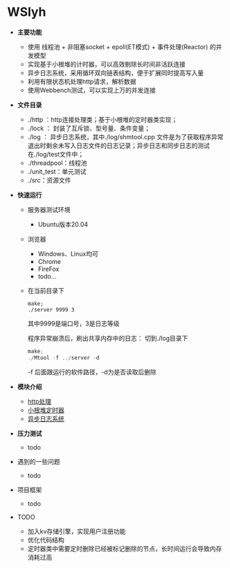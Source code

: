 # WSlyh
- **主要功能**
    - 使用 线程池 + 非阻塞socket + epoll(ET模式) + 事件处理(Reactor) 的并发模型
    - 实现基于小根堆的计时器，可以高效剔除长时间非活跃连接
    - 异步日志系统，采用循环双向链表结构，便于扩展同时提高写入量
    - 利用有限状态机处理http请求，解析数据
    - 使用Webbench测试，可以实现上万的并发连接

- **文件目录**
    - ./http ：http连接处理类；基于小根堆的定时器类实现；
    - ./lock ： 封装了互斥锁、型号量、条件变量；
    - ./log ： 异步日志系统，其中./log/shmtool.cpp 文件是为了获取程序异常退出时剩余未写入日志文件的日志记录；异步日志和同步日志的测试在./log/test文件中；
    - ./threadpool：线程池
    - ./unit_test：单元测试
    - ./src：资源文件


- **快速运行**
    - 服务器测试环境  
        - Ubuntu版本20.04
    - 浏览器
        - Windows、Linux均可
        - Chrome
        - FireFox
        - todo...
    - 在当前目录下
        ```C++;
        make;
        ./server 9999 3
        ```
        其中9999是端口号，3是日志等级

        程序异常崩溃后，刷出共享内存中的日志：
        切到./log目录下
        ```C++
        make;
        ./Mtool -f ../server -d
        ```
        -f 后面跟运行的软件路径，-d为是否读取后删除


- **模块介绍**
    - [http处理](https://github.com/hustlyhang/WSlyh/blob/master/http/README.md)
    - [小根堆定时器](https://github.com/hustlyhang/WSlyh/blob/master/http/README.md)
    - [异步日志系统](https://github.com/hustlyhang/WSlyh/blob/master/log/README.md)


- **压力测试**
    - todo

- 遇到的一些问题  
    - todo

- 项目框架
    - todo

- TODO
    - 加入kv存储引擎，实现用户注册功能
    - 优化代码结构
    - 定时器类中需要定时删除已经被标记删除的节点，长时间运行会导致内存消耗过高
